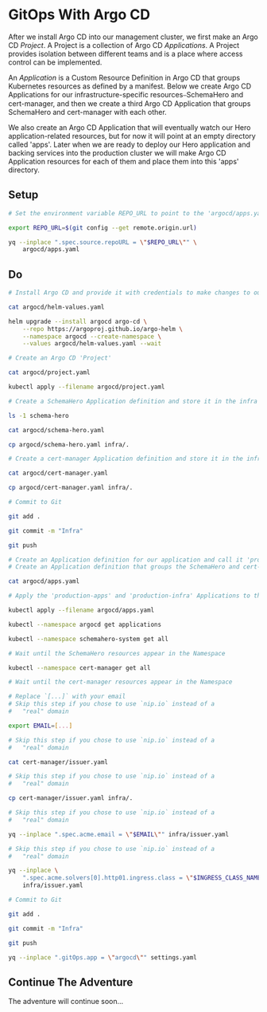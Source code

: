 # GitOps With Argo CD

After we install Argo CD into our management cluster, we first make an Argo CD *Project*. A Project is a collection of Argo CD *Applications*. A Project provides isolation between different teams and is a place where access control can be implemented. 

An *Application* is a Custom Resource Definition in Argo CD that groups Kubernetes resources as defined by a manifest. Below we create Argo CD Applications for our infrastructure-specific resources⎯SchemaHero and cert-manager, and then we create a third Argo CD Application that groups SchemaHero and cert-manager with each other.

We also create an Argo CD Application that will eventually watch our Hero application-related resources, but for now it will point at an empty directory called 'apps'. Later when we are ready to deploy our Hero application and backing services into the production cluster we will make Argo CD Application resources for each of them and place them into this 'apps' directory.

## Setup


```bash
# Set the environment variable REPO_URL to point to the 'argocd/apps.yaml' file in your remote Git repository

export REPO_URL=$(git config --get remote.origin.url)

yq --inplace ".spec.source.repoURL = \"$REPO_URL\"" \
    argocd/apps.yaml
```

## Do

```bash
# Install Argo CD and provide it with credentials to make changes to our cluster

cat argocd/helm-values.yaml

helm upgrade --install argocd argo-cd \
    --repo https://argoproj.github.io/argo-helm \
    --namespace argocd --create-namespace \
    --values argocd/helm-values.yaml --wait

# Create an Argo CD 'Project'

cat argocd/project.yaml

kubectl apply --filename argocd/project.yaml

# Create a SchemaHero Application definition and store it in the infra folder

ls -1 schema-hero

cat argocd/schema-hero.yaml

cp argocd/schema-hero.yaml infra/.

# Create a cert-manager Application definition and store it in the infra folder

cat argocd/cert-manager.yaml

cp argocd/cert-manager.yaml infra/.

# Commit to Git

git add .

git commit -m "Infra"

git push

# Create an Application definition for our application and call it 'production-apps' and point it at the 'apps' directory that is currently empty
# Create an Application definition that groups the SchemaHero and cert-manager Applications into an Argo CD Application called 'production-infra'

cat argocd/apps.yaml

# Apply the 'production-apps' and 'production-infra' Applications to the cluster. The 'production-infra' Application will additionally deploy the Argo CD Applications that watch SchemaHero and cert-manager. However the 'production-apps' Application won't deploy any resources becuase the 'apps' directory is empty.

kubectl apply --filename argocd/apps.yaml

kubectl --namespace argocd get applications

kubectl --namespace schemahero-system get all

# Wait until the SchemaHero resources appear in the Namespace

kubectl --namespace cert-manager get all

# Wait until the cert-manager resources appear in the Namespace

# Replace `[...]` with your email
# Skip this step if you chose to use `nip.io` instead of a
#   "real" domain

export EMAIL=[...]

# Skip this step if you chose to use `nip.io` instead of a
#   "real" domain

cat cert-manager/issuer.yaml

# Skip this step if you chose to use `nip.io` instead of a
#   "real" domain

cp cert-manager/issuer.yaml infra/.

# Skip this step if you chose to use `nip.io` instead of a
#   "real" domain

yq --inplace ".spec.acme.email = \"$EMAIL\"" infra/issuer.yaml

# Skip this step if you chose to use `nip.io` instead of a
#   "real" domain

yq --inplace \
    ".spec.acme.solvers[0].http01.ingress.class = \"$INGRESS_CLASS_NAME\"" \
    infra/issuer.yaml

# Commit to Git    

git add .

git commit -m "Infra"

git push

yq --inplace ".gitOps.app = \"argocd\"" settings.yaml
```

## Continue The Adventure

The adventure will continue soon...
